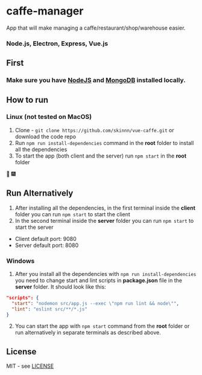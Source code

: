 # caffe-manager
App that will make managing a caffe/restaurant/shop/warehouse easier.

### Node.js, Electron, Express, Vue.js

## First

### Make sure you have [NodeJS](https://nodejs.org/en/) and [MongoDB](https://www.mongodb.com/) installed locally.

## How to run

### Linux (not tested on MacOS)
1. Clone - `git clone https://github.com/skinnn/vue-caffe.git` or download the code repo
2. Run `npm run install-dependencies` command in the **root** folder to install all the dependencies
3. To start the app (both client and the server) run `npm start` in the **root** folder

:tada: :fireworks:

## Run Alternatively

1. After installing all the dependencies, in the first terminal inside the **client** folder you can run `npm start` to start the client
2. In the second terminal inside the **server** folder you can run `npm start` to start the server

- Client default port: 9080
- Server default port: 8080

### Windows
1. After you install all the dependencies with `npm run install-dependencies` you need to change start and lint scripts in **package.json** file in the **server** folder. It should look like this:

```json
"scripts": {
  "start": "nodemon src/app.js --exec \"npm run lint && node\"",
  "lint": "eslint src/**/*.js"
}
```

2. You can start the app with `npm start` command from the **root** folder or run alternatively
in separate terminals as described above.




## License

MIT - see [LICENSE](LICENSE)
